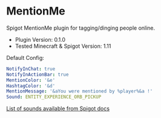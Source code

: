 # MentionMe
Spigot MentionMe plugin for tagging/dinging people online.
* Plugin Version: 0.1.0
* Tested Minecraft & Spigot Version: 1.11

Default Config:
```YAML
NotifyInChat: true
NotifyInActionBar: true
MentionColor: '&e'
HashtagColor: '&d'
MentionMessage: '&aYou were mentioned by %player%&a !'
Sound: ENTITY_EXPERIENCE_ORB_PICKUP
```
[List of sounds available from Spigot docs](https://hub.spigotmc.org/javadocs/spigot/org/bukkit/Sound.html)
